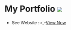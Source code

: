 # My Portfolio                               <a href="https://hits.seeyoufarm.com"><img src="https://hits.seeyoufarm.com/api/count/incr/badge.svg?url=https%3A%2F%2Fgithub.com%2FShubham-Bhoite%2FMy-Portfolio&count_bg=%2379C83D&title_bg=%23555555&icon=&icon_color=%23E7E7E7&title=hits&edge_flat=false"/></a>

-   See Website : 👉[View Now](https://portfolio-shubhu.netlify.app/)
